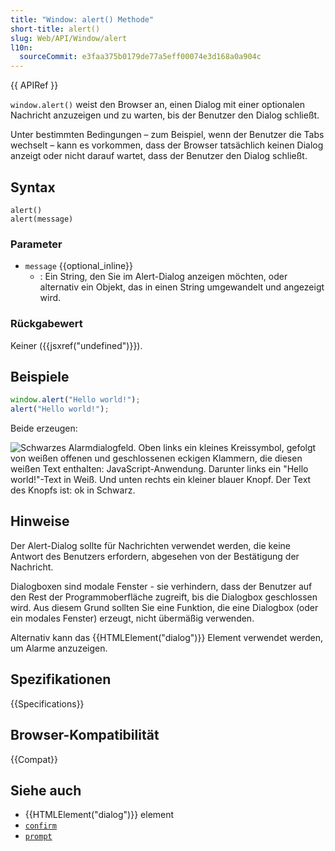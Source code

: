 ```yaml
---
title: "Window: alert() Methode"
short-title: alert()
slug: Web/API/Window/alert
l10n:
  sourceCommit: e3faa375b0179de77a5eff00074e3d168a0a904c
---
```


{{ APIRef }}

`window.alert()` weist den Browser an, einen Dialog mit einer optionalen Nachricht anzuzeigen und zu warten, bis der Benutzer den Dialog schließt.

Unter bestimmten Bedingungen – zum Beispiel, wenn der Benutzer die Tabs wechselt – kann es vorkommen, dass der Browser tatsächlich keinen Dialog anzeigt oder nicht darauf wartet, dass der Benutzer den Dialog schließt.

## Syntax

```js-nolint
alert()
alert(message)
```

### Parameter

- `message` {{optional_inline}}
  - : Ein String, den Sie im Alert-Dialog anzeigen möchten, oder alternativ ein Objekt, das in einen String umgewandelt und angezeigt wird.

### Rückgabewert

Keiner ({{jsxref("undefined")}}).

## Beispiele

```js
window.alert("Hello world!");
alert("Hello world!");
```

Beide erzeugen:

![Schwarzes Alarmdialogfeld. Oben links ein kleines Kreissymbol, gefolgt von weißen offenen und geschlossenen eckigen Klammern, die diesen weißen Text enthalten: JavaScript-Anwendung. Darunter links ein "Hello world!"-Text in Weiß. Und unten rechts ein kleiner blauer Knopf. Der Text des Knopfs ist: ok in Schwarz.](alerthelloworld.png)

## Hinweise

Der Alert-Dialog sollte für Nachrichten verwendet werden, die keine Antwort des Benutzers erfordern, abgesehen von der Bestätigung der Nachricht.

Dialogboxen sind modale Fenster - sie verhindern, dass der Benutzer auf den Rest der Programmoberfläche zugreift, bis die Dialogbox geschlossen wird. Aus diesem Grund sollten Sie eine Funktion, die eine Dialogbox (oder ein modales Fenster) erzeugt, nicht übermäßig verwenden.

Alternativ kann das {{HTMLElement("dialog")}} Element verwendet werden, um Alarme anzuzeigen.

## Spezifikationen

{{Specifications}}

## Browser-Kompatibilität

{{Compat}}

## Siehe auch

- {{HTMLElement("dialog")}} element
- [`confirm`](/de/docs/Web/API/Window/confirm)
- [`prompt`](/de/docs/Web/API/Window/prompt)
